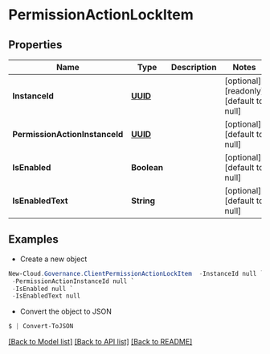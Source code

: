 # PermissionActionLockItem
## Properties

Name | Type | Description | Notes
------------ | ------------- | ------------- | -------------
**InstanceId** | [**UUID**](UUID.md) |  | [optional] [readonly] [default to null]
**PermissionActionInstanceId** | [**UUID**](UUID.md) |  | [optional] [default to null]
**IsEnabled** | **Boolean** |  | [optional] [default to null]
**IsEnabledText** | **String** |  | [optional] [default to null]

## Examples

- Create a new object
```powershell
New-Cloud.Governance.ClientPermissionActionLockItem  -InstanceId null `
 -PermissionActionInstanceId null `
 -IsEnabled null `
 -IsEnabledText null
```

- Convert the object to JSON
```powershell
$ | Convert-ToJSON
```


[[Back to Model list]](../README.md#documentation-for-models) [[Back to API list]](../README.md#documentation-for-api-endpoints) [[Back to README]](../README.md)

